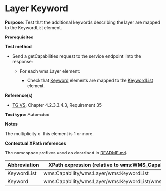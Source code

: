 # Layer Keyword

**Purpose**: Test that the additional keywords describing the layer are mapped to the KeywordList element.

**Prerequisites**

**Test method**

* Send a getCapabilities request to the service endpoint. Into the response:

  * For each wms:Layer element:

    * Check that [Keyword](#Keyword) elements are mapped to the [KeywordList](#KeywordList) element.

**Reference(s)**
* [TG VS](./README.md#ref_TG_VS), Chapter 4.2.3.3.4.3, Requirement 35

**Test type**: Automated

**Notes**

The multiplicity of this element is 1 or more.

**Contextual XPath references**

The namespace prefixes used as described in [README.md](./README.md#namespaces).

Abbreviation                                               |  XPath expression (relative to wms:WMS_Capabilities)
---------------------------------------------------------- | -------------------------------------------------------------------------
KeywordList <a name="KeywordList"></a> | wms:Capability/wms:Layer/wms:KeywordList
Keyword <a name="Keyword"></a> | wms:Capability/wms:Layer/wms:KeywordList/wms:Keyword

